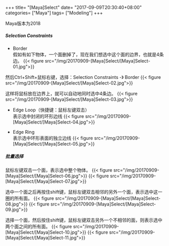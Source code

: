 +++
title= "[Maya]Select"
date= "2017-09-09T20:30:40+08:00"
categories= ["Maya"]
tags= ["Modeling"]
+++

Maya版本为2018

##### Selection Constraints
+ Border  
假如有如下物体，一个面删掉了，现在我们想选中这个面的边界，也就是4条边。
{{< figure src="/img/20170909-[Maya]Select/[Maya]Select-01.jpg">}}

然后Ctrl+Shift+鼠标右键，选择：Selection Constraints -》 Border
{{< figure src="/img/20170909-[Maya]Select/[Maya]Select-02.jpg">}}

这样将鼠标放在边界上，就可以自动地同时选中4条边。
{{< figure src="/img/20170909-[Maya]Select/[Maya]Select-03.jpg">}}

+ Edge Loop（快捷键：鼠标左键双击）  
表示选中封闭的环形边线
{{< figure src="/img/20170909-[Maya]Select/[Maya]Select-04.jpg">}}

+ Edge Ring  
表示选中环形表面的独立边线
{{< figure src="/img/20170909-[Maya]Select/[Maya]Select-05.jpg">}}

##### 批量选择
鼠标左键双击一个面，表示选中整个物体。
{{< figure src="/img/20170909-[Maya]Select/[Maya]Select-06.jpg">}}
{{< figure src="/img/20170909-[Maya]Select/[Maya]Select-07.jpg">}}

选中一个面之后再按住shift键，鼠标左键双击相邻的另外一个面，表示选中这一圈的所有面。
{{< figure src="/img/20170909-[Maya]Select/[Maya]Select-08.jpg">}}
{{< figure src="/img/20170909-[Maya]Select/[Maya]Select-09.jpg">}}

选择一个面，然后按住shift键，鼠标左键双击另外一个不相邻的面，则表示选中两个面之间的所有面。
{{< figure src="/img/20170909-[Maya]Select/[Maya]Select-10.jpg">}}
{{< figure src="/img/20170909-[Maya]Select/[Maya]Select-11.jpg">}}